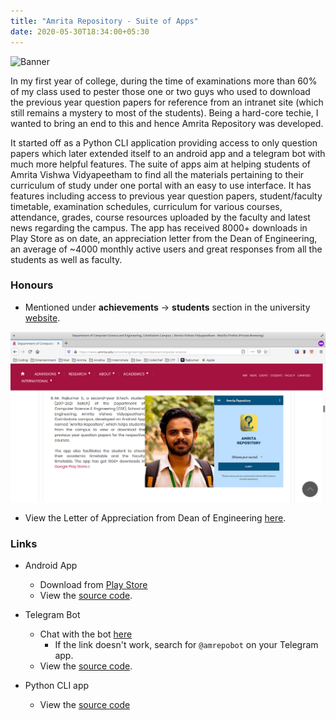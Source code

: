 ```yaml
---
title: "Amrita Repository - Suite of Apps"
date: 2020-05-30T18:34:00+05:30
---
```


![Banner](https://raw.githubusercontent.com/rajkumaar23/amrita-repository/master/banner.jpg)

In my first year of college, during the time of examinations more than 60% of my class used to pester those one or two guys who used to download the previous year question papers for reference from an intranet site (which still remains a mystery to most of the students). Being a hard-core techie, I wanted to bring an end to this and hence Amrita Repository was developed. 

It started off as a Python CLI application providing access to only question papers which later extended itself to an android app and a telegram bot with much more helpful features. The suite of apps aim at helping students of Amrita Vishwa Vidyapeetham to find all the materials pertaining to their curriculum of study under one portal with an easy to use interface. It has features including access to previous year question papers, student/faculty timetable, examination schedules, curriculum for various courses, attendance, grades, course resources uploaded by the faculty and latest news regarding the campus. The app has received 8000+ downloads in Play Store as on date, an appreciation letter from the Dean of Engineering, an average of ~4000 monthly active users and great responses from all the students as well as faculty.

### Honours
- Mentioned under **achievements** -> **students** section in the university [website](https://www.amrita.edu/school/engineering/coimbatore/computer-science).

![](amrita-website-mention.png)

- View the Letter of Appreciation from Dean of Engineering [here](loa-amrita.jpg).


### Links
- Android App
    - Download from [Play Store](http://bit.ly/amritarepo) 
    - View the [source code](https://github.com/rajkumaar23/amrita-repository).

- Telegram Bot 
    - Chat with the bot [here](https://t.me/amrepobot)
        - If the link doesn't work, search for `@amrepobot` on your Telegram app.
    - View the [source code](https://github.com/rajkumaar23/amritarepo-bot).

- Python CLI app
    - View the [source code](https://github.com/rajkumaar23/amritaqpapers)